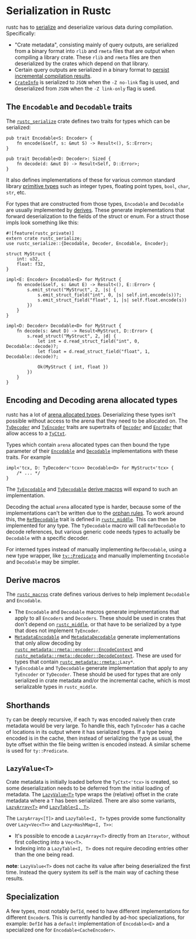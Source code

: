 # Serialization in Rustc

rustc has to [serialize] and deserialize various data during compilation.
Specifically:

- "Crate metadata", consisting mainly of query outputs, are serialized
  from a binary format into `rlib` and `rmeta` files that are output when
  compiling a library crate. These `rlib` and `rmeta` files are then
  deserialized by the crates which depend on that library.
- Certain query outputs are serialized in a binary format to
  [persist incremental compilation results].
- [`CrateInfo`] is serialized to `JSON` when the `-Z no-link` flag is used, and
  deserialized from `JSON` when the `-Z link-only` flag is used.

[`CrateInfo`]: https://doc.rust-lang.org/nightly/nightly-rustc/rustc_codegen_ssa/struct.CrateInfo.html
[persist incremental compilation results]: queries/incremental-compilation-in-detail.md#the-real-world-how-persistence-makes-everything-complicated
[serialize]: https://en.wikipedia.org/wiki/Serialization

## The `Encodable` and `Decodable` traits

The [`rustc_serialize`] crate defines two traits for types which can be serialized:

```rust,ignore
pub trait Encodable<S: Encoder> {
    fn encode(&self, s: &mut S) -> Result<(), S::Error>;
}

pub trait Decodable<D: Decoder>: Sized {
    fn decode(d: &mut D) -> Result<Self, D::Error>;
}
```

It also defines implementations of these for various common standard library
[primitive types](https://doc.rust-lang.org/std/#primitives) such as integer
types, floating point types, `bool`, `char`, `str`, etc.

For types that are constructed from those types, `Encodable` and `Decodable`
are usually implemented by [derives]. These generate implementations that
forward deserialization to the fields of the struct or enum. For a
struct those impls look something like this:

```rust,ignore
#![feature(rustc_private)]
extern crate rustc_serialize;
use rustc_serialize::{Decodable, Decoder, Encodable, Encoder};

struct MyStruct {
    int: u32,
    float: f32,
}

impl<E: Encoder> Encodable<E> for MyStruct {
    fn encode(&self, s: &mut E) -> Result<(), E::Error> {
        s.emit_struct("MyStruct", 2, |s| {
            s.emit_struct_field("int", 0, |s| self.int.encode(s))?;
            s.emit_struct_field("float", 1, |s| self.float.encode(s))
        })
    }
}

impl<D: Decoder> Decodable<D> for MyStruct {
    fn decode(s: &mut D) -> Result<MyStruct, D::Error> {
        s.read_struct("MyStruct", 2, |d| {
            let int = d.read_struct_field("int", 0, Decodable::decode)?;
            let float = d.read_struct_field("float", 1, Decodable::decode)?;

            Ok(MyStruct { int, float })
        })
    }
}
```
[`rustc_serialize`]: https://doc.rust-lang.org/nightly/nightly-rustc/rustc_serialize/index.html

## Encoding and Decoding arena allocated types

rustc has a lot of [arena allocated types].
Deserializing these types isn't possible without access to the arena that they need to be allocated on.
The [`TyDecoder`] and [`TyEncoder`] traits are supertraits of [`Decoder`] and [`Encoder`] that allow access to a [`TyCtxt`].

Types which contain `arena` allocated types can then bound the type parameter of their
[`Encodable`] and [`Decodable`] implementations with these traits.
For example

```rust,ignore
impl<'tcx, D: TyDecoder<'tcx>> Decodable<D> for MyStruct<'tcx> {
    /* ... */
}
```

The [`TyEncodable`] and [`TyDecodable`] [derive macros][derives] will expand to such
an implementation.

Decoding the actual `arena` allocated type is harder, because some of the
implementations can't be written due to the [orphan rules]. To work around this,
the [`RefDecodable`] trait is defined in [`rustc_middle`]. This can then be
implemented for any type. The `TyDecodable` macro will call `RefDecodable` to
decode references, but various generic code needs types to actually be
`Decodable` with a specific decoder.

For interned types instead of manually implementing `RefDecodable`, using a new
type wrapper, like [`ty::Predicate`] and manually implementing `Encodable` and
`Decodable` may be simpler.

[`Decodable`]: https://doc.rust-lang.org/nightly/nightly-rustc/rustc_serialize/trait.Decodable.html
[`Decoder`]: https://doc.rust-lang.org/nightly/nightly-rustc/rustc_serialize/trait.Decoder.html
[`Encodable`]: https://doc.rust-lang.org/nightly/nightly-rustc/rustc_serialize/trait.Encodable.html
[`Encoder`]: https://doc.rust-lang.org/nightly/nightly-rustc/rustc_serialize/trait.Encoder.html
[`RefDecodable`]: https://doc.rust-lang.org/nightly/nightly-rustc/rustc_middle/ty/codec/trait.RefDecodable.html
[`rustc_middle`]: https://doc.rust-lang.org/nightly/nightly-rustc/src/rustc_type_ir/codec.rs.html#21
[`ty::Predicate`]: https://doc.rust-lang.org/nightly/nightly-rustc/rustc_middle/ty/predicate/struct.Predicate.html
[`TyCtxt`]: https://doc.rust-lang.org/nightly/nightly-rustc/rustc_middle/ty/struct.TyCtxt.html
[`TyDecodable`]: https://doc.rust-lang.org/nightly/nightly-rustc/rustc_macros/derive.TyDecodable.html
[`TyDecoder`]: https://doc.rust-lang.org/nightly/nightly-rustc/rustc_middle/ty/codec/trait.TyDecoder.html
[`TyEncodable`]: https://doc.rust-lang.org/nightly/nightly-rustc/rustc_macros/derive.TyEncodable.html
[`TyEncoder`]: https://doc.rust-lang.org/nightly/nightly-rustc/rustc_middle/ty/codec/trait.TyEncoder.html
[arena allocated types]: memory.md
[derives]: #derive-macros
[orphan rules]:https://doc.rust-lang.org/reference/items/implementations.html#orphan-rules

## Derive macros

The [`rustc_macros`] crate defines various derives to help implement `Decodable`
and `Encodable`.

- The `Encodable` and `Decodable` macros generate implementations that apply to
  all `Encoders` and `Decoders`. These should be used in crates that don't
  depend on [`rustc_middle`], or that have to be serialized by a type that does
  not implement `TyEncoder`.
- [`MetadataEncodable`] and [`MetadataDecodable`] generate implementations that
  only allow decoding by [`rustc_metadata::rmeta::encoder::EncodeContext`] and
  [`rustc_metadata::rmeta::decoder::DecodeContext`]. These are used for types
  that contain [`rustc_metadata::rmeta::`]`Lazy*`.
- `TyEncodable` and `TyDecodable` generate implementation that apply to any
  `TyEncoder` or `TyDecoder`. These should be used for types that are only
  serialized in crate metadata and/or the incremental cache, which is most
  serializable types in `rustc_middle`.

[`MetadataDecodable`]: https://doc.rust-lang.org/nightly/nightly-rustc/rustc_macros/derive.MetadataDecodable.html
[`MetadataEncodable`]: https://doc.rust-lang.org/nightly/nightly-rustc/rustc_macros/derive.MetadataEncodable.html
[`rustc_macros`]: https://github.com/rust-lang/rust/tree/master/compiler/rustc_macros
[`rustc_metadata::rmeta::`]: https://doc.rust-lang.org/nightly/nightly-rustc/rustc_metadata/rmeta/index.html
[`rustc_metadata::rmeta::decoder::DecodeContext`]: https://doc.rust-lang.org/nightly/nightly-rustc/rustc_metadata/rmeta/decoder/struct.DecodeContext.html
[`rustc_metadata::rmeta::encoder::EncodeContext`]: https://doc.rust-lang.org/nightly/nightly-rustc/rustc_metadata/rmeta/encoder/struct.EncodeContext.html
[`rustc_middle`]: https://github.com/rust-lang/rust/tree/master/compiler/rustc_middle

## Shorthands

`Ty` can be deeply recursive, if each `Ty` was encoded naively then crate
metadata would be very large. To handle this, each `TyEncoder` has a cache of
locations in its output where it has serialized types. If a type being encoded
is in the cache, then instead of serializing the type as usual, the byte offset
within the file being written is encoded instead. A similar scheme is used for
`ty::Predicate`.

## `LazyValue<T>`

Crate metadata is initially loaded before the `TyCtxt<'tcx>` is created, so
some deserialization needs to be deferred from the initial loading of metadata.
The [`LazyValue<T>`] type wraps the (relative) offset in the crate metadata
where a `T` has been serialized. There are also some variants, [`LazyArray<T>`]
and [`LazyTable<I, T>`].

The `LazyArray<[T]>` and `LazyTable<I, T>` types provide some functionality over
`Lazy<Vec<T>>` and `Lazy<HashMap<I, T>>`:

- It's possible to encode a `LazyArray<T>` directly from an `Iterator`, without
  first collecting into a `Vec<T>`.
- Indexing into a `LazyTable<I, T>` does not require decoding entries other
  than the one being read.

**note**: `LazyValue<T>` does not cache its value after being deserialized the
first time. Instead the query system its self is the main way of caching these
results.

[`LazyArray<T>`]: https://doc.rust-lang.org/nightly/nightly-rustc/rustc_metadata/rmeta/struct.LazyValue.html
[`LazyTable<I, T>`]: https://doc.rust-lang.org/nightly/nightly-rustc/rustc_metadata/rmeta/struct.LazyValue.html
[`LazyValue<T>`]: https://doc.rust-lang.org/nightly/nightly-rustc/rustc_metadata/rmeta/struct.LazyValue.html

## Specialization

A few types, most notably `DefId`, need to have different implementations for
different `Encoder`s. This is currently handled by ad-hoc specializations, for
example: `DefId` has a `default` implementation of `Encodable<E>` and a
specialized one for `Encodable<CacheEncoder>`.
